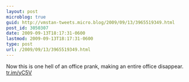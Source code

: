 ```yaml
---
layout: post
microblog: true
guid: http://vmstan-tweets.micro.blog/2009/09/13/3965519349.html
post_id: 3050307
date: 2009-09-13T18:17:31-0600
lastmod: 2009-09-13T18:17:31-0600
type: post
url: /2009/09/13/3965519349.html
---
```

Now this is one hell of an office prank, making an entire office disappear. [tr.im/yC5V](http://tr.im/yC5V)
